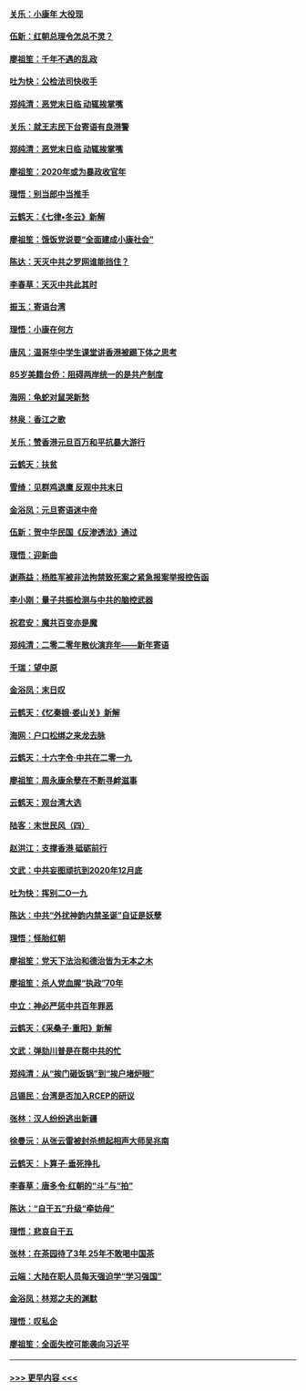 #### [关乐：小康年 大役现](../pages/nsc993/n11774213.md?t=01080144) 
#### [伍新：红朝总理令怎总不灵？](../pages/nsc993/n11770813.md?t=01080144) 
#### [廖祖笙：千年不遇的乱政](../pages/nsc993/n11770373.md?t=01080144) 
#### [吐为快：公检法司快收手](../pages/nsc993/n11770359.md?t=01080144) 
#### [郑纯清：恶党末日临 动辄挨掌嘴](../pages/nsc993/n11769912.md?t=01080144) 
#### [关乐：就王志民下台寄语有良港警](../pages/nsc993/n11769903.md?t=01080144) 
#### [郑纯清：恶党末日临 动辄挨掌嘴](../pages/nsc993/n11769356.md?t=01080144) 
#### [廖祖笙：2020年或为暴政收官年](../pages/nsc993/n11768216.md?t=01080144) 
#### [理悟：别当郎中当推手](../pages/nsc993/n11768243.md?t=01080144) 
#### [云鹤天：《七律▪冬云》新解](../pages/nsc993/n11768204.md?t=01080144) 
#### [廖祖笙：饿饭党说要“全面建成小康社会”](../pages/nsc993/n11767482.md?t=01080144) 
#### [陈达：天灭中共之罗网谁能挡住？](../pages/nsc993/n11767465.md?t=01080144) 
#### [李春草：天灭中共此其时](../pages/nsc993/n11767452.md?t=01080144) 
#### [振玉：寄语台湾](../pages/nsc993/n11767432.md?t=01080144) 
#### [理悟：小康在何方](../pages/nsc993/n11767394.md?t=01080144) 
#### [唐风：温哥华中学生课堂讲香港被踢下体之思考](../pages/nsc993/n11766848.md?t=01080144) 
#### [85岁美籍台侨：阻碍两岸统一的是共产制度](../pages/nsc993/n11765043.md?t=01080144) 
#### [海网：龟蛇对鼠哭新愁](../pages/nsc993/n11764895.md?t=01080144) 
#### [林泉：香江之歌](../pages/nsc993/n11764415.md?t=01080144) 
#### [关乐：赞香港元旦百万和平抗暴大游行](../pages/nsc993/n11764382.md?t=01080144) 
#### [云鹤天：扶贫](../pages/nsc993/n11764245.md?t=01080144) 
#### [雪绮：见群鸡退鹰  反观中共末日](../pages/nsc993/n11762112.md?t=01080144) 
#### [金浴凤：元旦寄语迷中帝](../pages/nsc993/n11761788.md?t=01080144) 
#### [伍新：贺中华民国《反渗透法》通过](../pages/nsc993/n11761994.md?t=01080144) 
#### [理悟：迎新曲](../pages/nsc993/n11761152.md?t=01080144) 
#### [谢燕益：杨胜军被非法拘禁致死案之紧急报案举报控告函](../pages/nsc993/n11756134.md?t=01080144) 
#### [李小刚：量子共振检测与中共的脑控武器](../pages/nsc993/n11754518.md?t=01080144) 
#### [祝君安：魔共百变亦是魔](../pages/nsc993/n11754469.md?t=01080144) 
#### [郑纯清：二零二零年散伙演弃年——新年寄语](../pages/nsc993/n11754195.md?t=01080144) 
#### [千瑞：望中原](../pages/nsc993/n11754159.md?t=01080144) 
#### [金浴凤：末日叹](../pages/nsc993/n11752359.md?t=01080144) 
#### [云鹤天：《忆秦娥‧娄山关》新解](../pages/nsc993/n11752348.md?t=01080144) 
#### [海网：户口松绑之来龙去脉](../pages/nsc993/n11752328.md?t=01080144) 
#### [云鹤天：十六字令‧中共在二零一九](../pages/nsc993/n11752305.md?t=01080144) 
#### [廖祖笙：周永康余孽在不断寻衅滋事](../pages/nsc993/n11751013.md?t=01080144) 
#### [云鹤天：观台湾大选](../pages/nsc993/n11751007.md?t=01080144) 
#### [陆客：末世民风（四）](../pages/nsc993/n11749203.md?t=01080144) 
#### [赵洪江：支撑香港 砥砺前行](../pages/nsc993/n11748482.md?t=01080144) 
#### [文武：中共妄图顽抗到2020年12月底](../pages/nsc993/n11748446.md?t=01080144) 
#### [吐为快：挥别二O一九](../pages/nsc993/n11748411.md?t=01080144) 
#### [陈达：中共“外扰神韵内禁圣诞”自证是妖孽](../pages/nsc993/n11748226.md?t=01080144) 
#### [理悟：怪胎红朝](../pages/nsc993/n11748206.md?t=01080144) 
#### [廖祖笙：党天下法治和德治皆为无本之木](../pages/nsc993/n11748135.md?t=01080144) 
#### [廖祖笙：杀人党血腥“执政”70年](../pages/nsc993/n11745144.md?t=01080144) 
#### [中立：神必严惩中共百年罪恶](../pages/nsc993/n11744970.md?t=01080144) 
#### [云鹤天：《采桑子‧重阳》新解](../pages/nsc993/n11744948.md?t=01080144) 
#### [文武：弹劾川普是在帮中共的忙](../pages/nsc993/n11744758.md?t=01080144) 
#### [郑纯清：从“挨门砸饭锅”到“挨户堵炉眼”](../pages/nsc993/n11744745.md?t=01080144) 
#### [吕锡民：台湾是否加入RCEP的研议](../pages/nsc993/n11744701.md?t=01080144) 
#### [张林：汉人纷纷逃出新疆](../pages/nsc993/n11743530.md?t=01080144) 
#### [徐曼沅：从张云雷被封杀想起相声大师吴兆南](../pages/nsc993/n11741816.md?t=01080144) 
#### [云鹤天：卜算子‧垂死挣扎](../pages/nsc993/n11739956.md?t=01080144) 
#### [李春草：唐多令‧红朝的“斗”与“拍”](../pages/nsc993/n11739830.md?t=01080144) 
#### [陈达：“自干五”升级“牵妨母”](../pages/nsc993/n11739724.md?t=01080144) 
#### [理悟：悲哀自干五](../pages/nsc993/n11739547.md?t=01080144) 
#### [张林：在茶园待了3年 25年不敢喝中国茶](../pages/nsc993/n11739240.md?t=01080144) 
#### [云端：大陆在职人员每天强迫学“学习强国”](../pages/nsc993/n11738735.md?t=01080144) 
#### [金浴凤：林郑之夫的渊默](../pages/nsc993/n11737735.md?t=01080144) 
#### [理悟：叹私企](../pages/nsc993/n11737715.md?t=01080144) 
#### [廖祖笙：全面失控可能袭向习近平](../pages/nsc993/n11737704.md?t=01080144) 

----
#### [ >>> 更早内容 <<< ](../indexes/nsc993-earlier.md)
